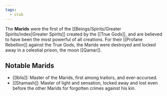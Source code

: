 ```yaml
---
tags:
  - stub
---
```

The **Marids** were the first of the [[Beings/Spirits/Greater Spirits/index|Greater Spirits]] created by the [[True Gods]], and are believed to have been the most powerful of all creations. For their [[Profane Rebellion]] against the True Gods, the Marids were destroyed and locked away in a celestial prison, the moon [[Qamar]].

## Notable Marids

* [[Iblis]]: Master of the Marids, first among traitors, and ever-accursed.
* [[Shamash]]: Master of light and sensation, locked away and lost even before the other Marids for forgotten crimes against his kin.